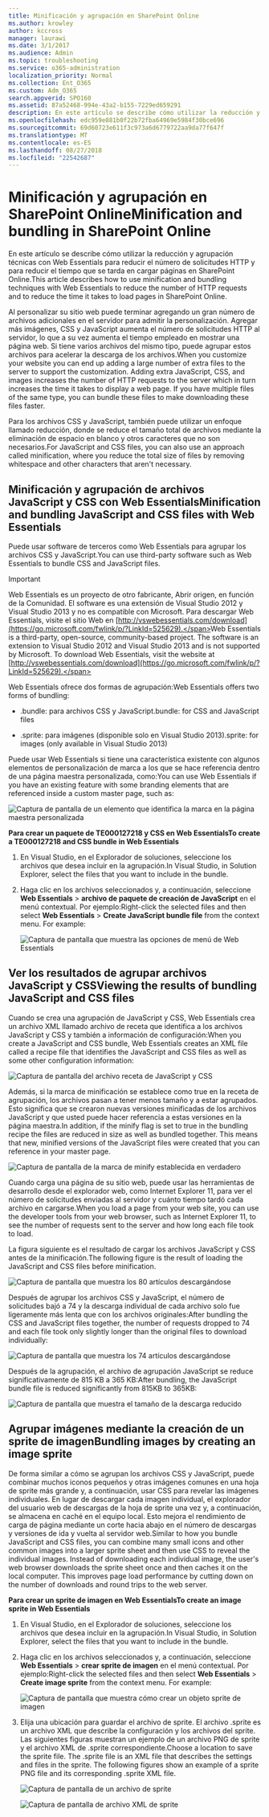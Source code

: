 ```yaml
---
title: Minificación y agrupación en SharePoint Online
ms.author: krowley
author: kccross
manager: laurawi
ms.date: 3/1/2017
ms.audience: Admin
ms.topic: troubleshooting
ms.service: o365-administration
localization_priority: Normal
ms.collection: Ent_O365
ms.custom: Adm_O365
search.appverid: SPO160
ms.assetid: 87a52468-994e-43a2-b155-7229ed659291
description: En este artículo se describe cómo utilizar la reducción y agrupación técnicas con Web Essentials para reducir el número de solicitudes HTTP y para reducir el tiempo que se tarda en cargar páginas en SharePoint Online.
ms.openlocfilehash: edc959e881b0f22b72fba64969e5984f30bce696
ms.sourcegitcommit: 69d60723e611f3c973a6d6779722aa9da77f647f
ms.translationtype: MT
ms.contentlocale: es-ES
ms.lasthandoff: 08/27/2018
ms.locfileid: "22542687"
---
```

# <a name="minification-and-bundling-in-sharepoint-online"></a><span data-ttu-id="bf445-103">Minificación y agrupación en SharePoint Online</span><span class="sxs-lookup"><span data-stu-id="bf445-103">Minification and bundling in SharePoint Online</span></span>

<span data-ttu-id="bf445-104">En este artículo se describe cómo utilizar la reducción y agrupación técnicas con Web Essentials para reducir el número de solicitudes HTTP y para reducir el tiempo que se tarda en cargar páginas en SharePoint Online.</span><span class="sxs-lookup"><span data-stu-id="bf445-104">This article describes how to use minification and bundling techniques with Web Essentials to reduce the number of HTTP requests and to reduce the time it takes to load pages in SharePoint Online.</span></span>
  
<span data-ttu-id="bf445-p101">Al personalizar su sitio web puede terminar agregando un gran número de archivos adicionales en el servidor para admitir la personalización. Agregar más imágenes, CSS y JavaScript aumenta el número de solicitudes HTTP al servidor, lo que a su vez aumenta el tiempo empleado en mostrar una página web. Si tiene varios archivos del mismo tipo, puede agrupar estos archivos para acelerar la descarga de los archivos.</span><span class="sxs-lookup"><span data-stu-id="bf445-p101">When you customize your website you can end up adding a large number of extra files to the server to support the customization. Adding extra JavaScript, CSS, and images increases the number of HTTP requests to the server which in turn increases the time it takes to display a web page. If you have multiple files of the same type, you can bundle these files to make downloading these files faster.</span></span>
  
<span data-ttu-id="bf445-108">Para los archivos CSS y JavaScript, también puede utilizar un enfoque llamado reducción, donde se reduce el tamaño total de archivos mediante la eliminación de espacio en blanco y otros caracteres que no son necesarios.</span><span class="sxs-lookup"><span data-stu-id="bf445-108">For JavaScript and CSS files, you can also use an approach called minification, where you reduce the total size of files by removing whitespace and other characters that aren't necessary.</span></span>
  
## <a name="minification-and-bundling-javascript-and-css-files-with-web-essentials"></a><span data-ttu-id="bf445-109">Minificación y agrupación de archivos JavaScript y CSS con Web Essentials</span><span class="sxs-lookup"><span data-stu-id="bf445-109">Minification and bundling JavaScript and CSS files with Web Essentials</span></span>

<span data-ttu-id="bf445-110">Puede usar software de terceros como Web Essentials para agrupar los archivos CSS y JavaScript.</span><span class="sxs-lookup"><span data-stu-id="bf445-110">You can use third-party software such as Web Essentials to bundle CSS and JavaScript files.</span></span>
  
> [!IMPORTANT]
> <span data-ttu-id="bf445-p102">Web Essentials es un proyecto de otro fabricante, Abrir origen, en función de la Comunidad. El software es una extensión de Visual Studio 2012 y Visual Studio 2013 y no es compatible con Microsoft. Para descargar Web Essentials, visite el sitio Web en [http://vswebessentials.com/download](https://go.microsoft.com/fwlink/p/?LinkId=525629).</span><span class="sxs-lookup"><span data-stu-id="bf445-p102">Web Essentials is a third-party, open-source, community-based project. The software is an extension to Visual Studio 2012 and Visual Studio 2013 and is not supported by Microsoft. To download Web Essentials, visit the website at [http://vswebessentials.com/download](https://go.microsoft.com/fwlink/p/?LinkId=525629).</span></span> 
  
<span data-ttu-id="bf445-114">Web Essentials ofrece dos formas de agrupación:</span><span class="sxs-lookup"><span data-stu-id="bf445-114">Web Essentials offers two forms of bundling:</span></span>
  
- <span data-ttu-id="bf445-115">.bundle: para archivos CSS y JavaScript</span><span class="sxs-lookup"><span data-stu-id="bf445-115">.bundle: for CSS and JavaScript files</span></span>
    
- <span data-ttu-id="bf445-116">.sprite: para imágenes (disponible solo en Visual Studio 2013)</span><span class="sxs-lookup"><span data-stu-id="bf445-116">.sprite: for images (only available in Visual Studio 2013)</span></span>
    
<span data-ttu-id="bf445-117">Puede usar Web Essentials si tiene una característica existente con algunos elementos de personalización de marca a los que se hace referencia dentro de una página maestra personalizada, como:</span><span class="sxs-lookup"><span data-stu-id="bf445-117">You can use Web Essentials if you have an existing feature with some branding elements that are referenced inside a custom master page, such as:</span></span>
  
![Captura de pantalla de un elemento que identifica la marca en la página maestra personalizada](media/3a6eba36-973d-482b-8556-a9394b8ba19f.png)
  
 <span data-ttu-id="bf445-119">**Para crear un paquete de TE000127218 y CSS en Web Essentials**</span><span class="sxs-lookup"><span data-stu-id="bf445-119">**To create a TE000127218 and CSS bundle in Web Essentials**</span></span>
  
1. <span data-ttu-id="bf445-120">En Visual Studio, en el Explorador de soluciones, seleccione los archivos que desea incluir en la agrupación.</span><span class="sxs-lookup"><span data-stu-id="bf445-120">In Visual Studio, in Solution Explorer, select the files that you want to include in the bundle.</span></span>
    
2. <span data-ttu-id="bf445-p103">Haga clic en los archivos seleccionados y, a continuación, seleccione **Web Essentials** \> **archivo de paquete de creación de JavaScript** en el menú contextual. Por ejemplo:</span><span class="sxs-lookup"><span data-stu-id="bf445-p103">Right-click the selected files and then select **Web Essentials** \> **Create JavaScript bundle file** from the context menu. For example:</span></span> 
    
    ![Captura de pantalla que muestra las opciones de menú de Web Essentials](media/41aac84c-4538-4f78-b454-46e651f868a3.png)
  
## <a name="viewing-the-results-of-bundling-javascript-and-css-files"></a><span data-ttu-id="bf445-124">Ver los resultados de agrupar archivos JavaScript y CSS</span><span class="sxs-lookup"><span data-stu-id="bf445-124">Viewing the results of bundling JavaScript and CSS files</span></span>

<span data-ttu-id="bf445-125">Cuando se crea una agrupación de JavaScript y CSS, Web Essentials crea un archivo XML llamado archivo de receta que identifica a los archivos JavaScript y CSS y también a información de configuración:</span><span class="sxs-lookup"><span data-stu-id="bf445-125">When you create a JavaScript and CSS bundle, Web Essentials creates an XML file called a recipe file that identifies the JavaScript and CSS files as well as some other configuration information:</span></span> 
  
![Captura de pantalla del archivo receta de JavaScript y CSS](media/7ba891f8-52d8-467b-a0f6-b062dd1137a4.png)
  
<span data-ttu-id="bf445-p104">Además, si la marca de minificación se establece como true en la receta de agrupación, los archivos pasan a tener menos tamaño y a estar agrupados. Esto significa que se crearon nuevas versiones minificadas de los archivos JavaScript y que usted puede hacer referencia a estas versiones en la página maestra.</span><span class="sxs-lookup"><span data-stu-id="bf445-p104">In addition, if the minify flag is set to true in the bundling recipe the files are reduced in size as well as bundled together. This means that new, minified versions of the JavaScript files were created that you can reference in your master page.</span></span>
  
![Captura de pantalla de la marca de minify establecida en verdadero](media/50523af2-6412-4117-ac3d-5bd26f6d562e.png)
  
<span data-ttu-id="bf445-130">Cuando carga una página de su sitio web, puede usar las herramientas de desarrollo desde el explorador web, como Internet Explorer 11, para ver el número de solicitudes enviadas al servidor y cuánto tiempo tardó cada archivo en cargarse.</span><span class="sxs-lookup"><span data-stu-id="bf445-130">When you load a page from your web site, you can use the developer tools from your web browser, such as Internet Explorer 11, to see the number of requests sent to the server and how long each file took to load.</span></span>
  
<span data-ttu-id="bf445-131">La figura siguiente es el resultado de cargar los archivos JavaScript y CSS antes de la minificación.</span><span class="sxs-lookup"><span data-stu-id="bf445-131">The following figure is the result of loading the JavaScript and CSS files before minification.</span></span>
  
![Captura de pantalla que muestra los 80 artículos descargándose](media/e2df3912-1923-46e6-8cf2-3015a31554e1.png)
  
<span data-ttu-id="bf445-133">Después de agrupar los archivos CSS y JavaScript, el número de solicitudes bajó a 74 y la descarga individual de cada archivo solo fue ligeramente más lenta que con los archivos originales:</span><span class="sxs-lookup"><span data-stu-id="bf445-133">After bundling the CSS and JavaScript files together, the number of requests dropped to 74 and each file took only slightly longer than the original files to download individually:</span></span>
  
![Captura de pantalla que muestra los 74 artículos descargándose](media/686c4387-70e8-4a74-9d45-059f33a91184.png)
  
<span data-ttu-id="bf445-135">Después de la agrupación, el archivo de agrupación JavaScript se reduce significativamente de 815 KB a 365 KB:</span><span class="sxs-lookup"><span data-stu-id="bf445-135">After bundling, the JavaScript bundle file is reduced significantly from 815KB to 365KB:</span></span>
  
![Captura de pantalla que muestra el tamaño de la descarga reducido](media/5e7dbd98-faff-4f68-b320-108fb252e395.png)
  
## <a name="bundling-images-by-creating-an-image-sprite"></a><span data-ttu-id="bf445-137">Agrupar imágenes mediante la creación de un sprite de imagen</span><span class="sxs-lookup"><span data-stu-id="bf445-137">Bundling images by creating an image sprite</span></span>

<span data-ttu-id="bf445-p105">De forma similar a cómo se agrupan los archivos CSS y JavaScript, puede combinar muchos iconos pequeños y otras imágenes comunes en una hoja de sprite más grande y, a continuación, usar CSS para revelar las imágenes individuales. En lugar de descargar cada imagen individual, el explorador del usuario web de descargas de la hoja de sprite una vez y, a continuación, se almacena en caché en el equipo local. Esto mejora el rendimiento de carga de página mediante un corte hacia abajo en el número de descargas y versiones de ida y vuelta al servidor web.</span><span class="sxs-lookup"><span data-stu-id="bf445-p105">Similar to how you bundle JavaScript and CSS files, you can combine many small icons and other common images into a larger sprite sheet and then use CSS to reveal the individual images. Instead of downloading each individual image, the user's web browser downloads the sprite sheet once and then caches it on the local computer. This improves page load performance by cutting down on the number of downloads and round trips to the web server.</span></span>
  
 <span data-ttu-id="bf445-141">**Para crear un sprite de imagen en Web Essentials**</span><span class="sxs-lookup"><span data-stu-id="bf445-141">**To create an image sprite in Web Essentials**</span></span>
  
1. <span data-ttu-id="bf445-142">En Visual Studio, en el Explorador de soluciones, seleccione los archivos que desea incluir en la agrupación.</span><span class="sxs-lookup"><span data-stu-id="bf445-142">In Visual Studio, in Solution Explorer, select the files that you want to include in the bundle.</span></span>
    
2. <span data-ttu-id="bf445-p106">Haga clic en los archivos seleccionados y, a continuación, seleccione **Web Essentials** \> **crear sprite de imagen** en el menú contextual. Por ejemplo:</span><span class="sxs-lookup"><span data-stu-id="bf445-p106">Right-click the selected files and then select **Web Essentials** \> **Create image sprite** from the context menu. For example:</span></span> 
    
    ![Captura de pantalla que muestra cómo crear un objeto sprite de imagen](media/de0fe741-4ef7-4e3b-bafa-ef9f4822dac6.png)
  
3. <span data-ttu-id="bf445-p107">Elija una ubicación para guardar el archivo de sprite. El archivo .sprite es un archivo XML que describe la configuración y los archivos del sprite. Las siguientes figuras muestran un ejemplo de un archivo PNG de sprite y el archivo XML de .sprite correspondiente.</span><span class="sxs-lookup"><span data-stu-id="bf445-p107">Choose a location to save the sprite file. The .sprite file is an XML file that describes the settings and files in the sprite. The following figures show an example of a sprite PNG file and its corresponding .sprite XML file.</span></span>
    
    ![Captura de pantalla de un archivo de sprite](media/0876bb2a-d1b9-4169-8e95-9c290d628d90.png)
  
    ![Captura de pantalla de archivo XML de sprite](media/d1f94776-280d-4d56-abb5-384f145d9989.png)
  

